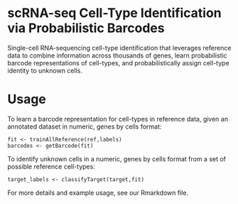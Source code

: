 # scRNA-seq Cell-Type Identification via Probabilistic Barcodes

Single-cell RNA-sequencing cell-type identification that leverages reference data to combine information across thousands of genes, learn probabilistic barcode representations of cell-types, and probabilistically assign cell-type identity to unknown cells.

# Usage

To learn a barcode representation for cell-types in reference data, given an annotated dataset in numeric, genes by cells format:

```
fit <- trainAllReference(ref,labels)
barcodes <- getBarcode(fit)
```

To identify unknown cells in a numeric, genes by cells format from a set of possible reference cell-types:

```
target_labels <- classifyTarget(target,fit)
```

For more details and example usage, see our Rmarkdown file.
